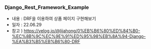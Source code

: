 ### Django_Rest_Framework_Example
- 내용 : DRF을 이용하여 상품 페이지 구현해보기
- 일자 : 22.06.29
- 참고 ) https://velog.io/@lijahong/0%EB%B6%80%ED%84%B0-%EC%8B%9C%EC%9E%91%ED%95%98%EB%8A%94-Django-%EA%B3%B5%EB%B6%80-DRF
